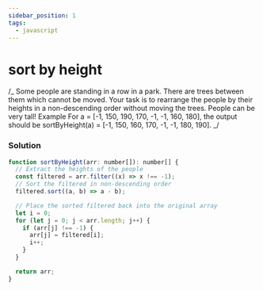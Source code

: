 ```yaml
---
sidebar_position: 1
tags:
  - javascript
---
```


# sort by height

/_
Some people are standing in a row in a park.
There are trees between them which cannot be moved.
Your task is to rearrange the people by their heights in a non-descending
order without moving the trees. People can be very tall!
Example
For a = [-1, 150, 190, 170, -1, -1, 160, 180], the output should be
sortByHeight(a) = [-1, 150, 160, 170, -1, -1, 180, 190].
_/

### Solution

```jsx
function sortByHeight(arr: number[]): number[] {
  // Extract the heights of the people
  const filtered = arr.filter((x) => x !== -1);
  // Sort the filtered in non-descending order
  filtered.sort((a, b) => a - b);

  // Place the sorted filtered back into the original array
  let i = 0;
  for (let j = 0; j < arr.length; j++) {
    if (arr[j] !== -1) {
      arr[j] = filtered[i];
      i++;
    }
  }

  return arr;
}
```
